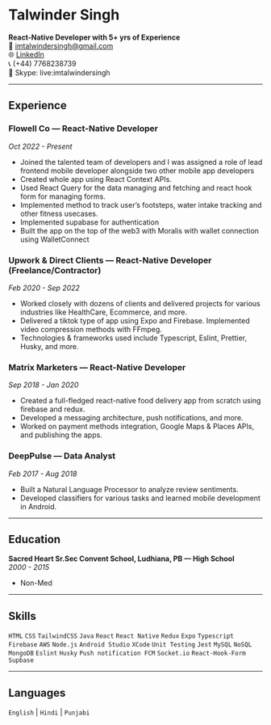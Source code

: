 # Talwinder Singh
**React-Native Developer with 5+ yrs of Experience**  
📧 [imtalwindersingh@gmail.com](mailto:imtalwindersingh@gmail.com)  
🌐 [LinkedIn](https://www.linkedin.com/in/talwindergrewal/)  
📞 (+44) 7768238739  
💬 Skype: live:imtalwindersingh  

---

## Experience
### Flowell Co — React-Native Developer
_Oct 2022 - Present_
- Joined the talented team of developers and I was assigned a role of lead frontend mobile developer alongside two other mobile app developers
- Created whole app using React Context APIs.
- Used React Query for the data managing and fetching and react hook form for managing forms.
- Implemented method to track user’s footsteps, water intake tracking and other fitness usecases.
- Implemented supabase for authentication
- Built the app on the top of the web3 with Moralis with wallet connection using WalletConnect

### Upwork & Direct Clients — React-Native Developer (Freelance/Contractor)
_Feb 2020 - Sep 2022_
- Worked closely with dozens of clients and delivered projects for various industries like HealthCare, Ecommerce, and more.
- Delivered a tiktok type of app using Expo and Firebase. Implemented video compression methods with FFmpeg.
- Technologies & frameworks used include Typescript, Eslint, Prettier, Husky, and more.

### Matrix Marketers — React-Native Developer
_Sep 2018 - Jan 2020_
- Created a full-fledged react-native food delivery app from scratch using firebase and redux.
- Developed a messaging architecture, push notifications, and more.
- Worked on payment methods integration, Google Maps & Places APIs, and publishing the apps.

### DeepPulse — Data Analyst
_Feb 2017 - Aug 2018_
- Built a Natural Language Processor to analyze review sentiments.
- Developed classifiers for various tasks and learned mobile development in Android.

---

## Education
**Sacred Heart Sr.Sec Convent School, Ludhiana, PB — High School**  
_2000 - 2015_
- Non-Med

---

## Skills
`HTML` `CSS` `TailwindCSS` `Java` `React` `React Native` `Redux` `Expo` `Typescript` `Firebase` `AWS` `Node.js` `Android Studio` `XCode` `Unit Testing` `Jest` `MySQL` `NoSQL` `MongoDB` `Eslint` `Husky` `Push notification FCM` `Socket.io` `React-Hook-Form` `Supbase`

---

## Languages
`English` | `Hindi` | `Punjabi`
